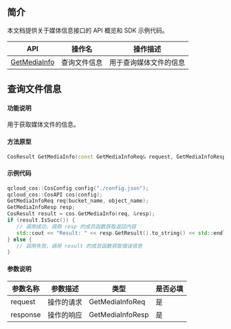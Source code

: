 ## 简介

本文档提供关于媒体信息接口的 API 概览和 SDK 示例代码。

| API                        |             操作名                     | 操作描述                                               |
| ------------------------------------------------------------ | --------------------------|---------------------------- |
|  [GetMediaInfo](https://intl.cloud.tencent.com/document/product/436/46915)    |   查询文件信息 |用于查询媒体文件的信息      |


## 查询文件信息

#### 功能说明

用于获取媒体文件的信息。

#### 方法原型

```cpp
CosResult GetMediaInfo(const GetMediaInfoReq& request, GetMediaInfoResp* response);
```

#### 示例代码

```cpp
qcloud_cos::CosConfig config("./config.json");
qcloud_cos::CosAPI cos(config);
GetMediaInfoReq req(bucket_name, object_name);
GetMediaInfoResp resp;
CosResult result = cos.GetMediaInfo(req, &resp);
if (result.IsSucc()) {
   // 调用成功，调用 resp 的成员函数获取返回内容
   std::cout << "Result: " << resp.GetResult().to_string() << std::endl;
} else {
   // 调用失败，调用 result 的成员函数获取错误信息
} 
```

#### 参数说明

| 参数名称 | 参数描述   | 类型             | 是否必填 |
| -------- | ---------- | ---------------- | -------- |
| request  | 操作的请求 | GetMediaInfoReq  | 是       |
| response | 操作的响应 | GetMediaInfoResp | 是       |